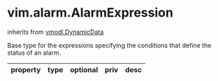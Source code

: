 vim.alarm.AlarmExpression
=========================
inherits from [vmodl.DynamicData](docs/vmodl.DynamicData.md)


Base type for the expressions specifying the conditions that define   the status of an alarm.

| property | type | optional | priv | desc |
|:---------|:-----|:---------|:-----|:-----|


